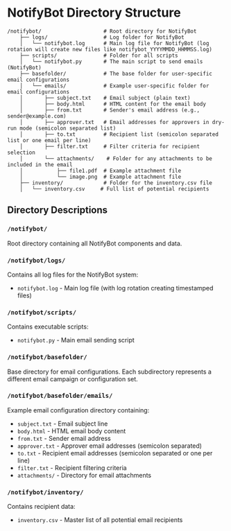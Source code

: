 # NotifyBot Directory Structure

```
/notifybot/                    # Root directory for NotifyBot
    ├── logs/                  # Log folder for NotifyBot
    │   └── notifybot.log      # Main log file for NotifyBot (log rotation will create new files like notifybot_YYYYMMDD_HHMMSS.log)
    ├── scripts/               # Folder for all scripts
    │   └── notifybot.py       # The main script to send emails (NotifyBot)
    ├── basefolder/            # The base folder for user-specific email configurations
    │   └── emails/            # Example user-specific folder for email configurations
    │       ├── subject.txt    # Email subject (plain text)
    │       ├── body.html      # HTML content for the email body
    │       ├── from.txt       # Sender's email address (e.g., sender@example.com)
    │       ├── approver.txt   # Email addresses for approvers in dry-run mode (semicolon separated list)
    │       ├── to.txt         # Recipient list (semicolon separated list or one email per line)
    │       ├── filter.txt     # Filter criteria for recipient selection
    │       └── attachments/    # Folder for any attachments to be included in the email
    │           ├── file1.pdf  # Example attachment file
    │           └── image.png  # Example attachment file
    ├── inventory/             # Folder for the inventory.csv file
    │   └── inventory.csv     # Full list of potential recipients
```

## Directory Descriptions

### `/notifybot/`
Root directory containing all NotifyBot components and data.

### `/notifybot/logs/`
Contains all log files for the NotifyBot system:
- `notifybot.log` - Main log file (with log rotation creating timestamped files)

### `/notifybot/scripts/`
Contains executable scripts:
- `notifybot.py` - Main email sending script

### `/notifybot/basefolder/`
Base directory for email configurations. Each subdirectory represents a different email campaign or configuration set.

### `/notifybot/basefolder/emails/`
Example email configuration directory containing:
- `subject.txt` - Email subject line
- `body.html` - HTML email body content
- `from.txt` - Sender email address
- `approver.txt` - Approver email addresses (semicolon separated)
- `to.txt` - Recipient email addresses (semicolon separated or one per line)
- `filter.txt` - Recipient filtering criteria
- `attachments/` - Directory for email attachments

### `/notifybot/inventory/`
Contains recipient data:
- `inventory.csv` - Master list of all potential email recipients
